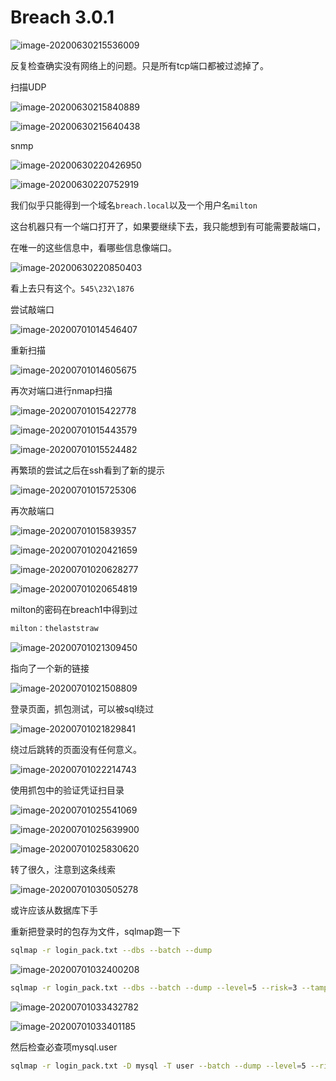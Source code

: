 # Breach 3.0.1

![image-20200630215536009](assets/Breach_3.0.1.assets/image-20200630215536009.png)

反复检查确实没有网络上的问题。只是所有tcp端口都被过滤掉了。

扫描UDP

![image-20200630215840889](assets/Breach_3.0.1.assets/image-20200630215840889.png)

![image-20200630215640438](assets/Breach_3.0.1.assets/image-20200630215640438.png)

snmp

![image-20200630220426950](assets/Breach_3.0.1.assets/image-20200630220426950.png)

![image-20200630220752919](assets/Breach_3.0.1.assets/image-20200630220752919.png)



我们似乎只能得到一个域名`breach.local`以及一个用户名`milton`

这台机器只有一个端口打开了，如果要继续下去，我只能想到有可能需要敲端口，

在唯一的这些信息中，看哪些信息像端口。

![image-20200630220850403](assets/Breach_3.0.1.assets/image-20200630220850403.png)

看上去只有这个。`545\232\1876`

尝试敲端口

![image-20200701014546407](assets/Breach_3.0.1.assets/image-20200701014546407.png)

重新扫描

![image-20200701014605675](assets/Breach_3.0.1.assets/image-20200701014605675.png)

再次对端口进行nmap扫描

![image-20200701015422778](assets/Breach_3.0.1.assets/image-20200701015422778.png)

![image-20200701015443579](assets/Breach_3.0.1.assets/image-20200701015443579.png)

![image-20200701015524482](assets/Breach_3.0.1.assets/image-20200701015524482.png)

再繁琐的尝试之后在ssh看到了新的提示

![image-20200701015725306](assets/Breach_3.0.1.assets/image-20200701015725306.png)

再次敲端口

![image-20200701015839357](assets/Breach_3.0.1.assets/image-20200701015839357.png)

![image-20200701020421659](assets/Breach_3.0.1.assets/image-20200701020421659.png)

![image-20200701020628277](assets/Breach_3.0.1.assets/image-20200701020628277.png)

![image-20200701020654819](assets/Breach_3.0.1.assets/image-20200701020654819.png)

milton的密码在breach1中得到过

```bash
milton：thelaststraw
```



![image-20200701021309450](assets/Breach_3.0.1.assets/image-20200701021309450.png)





指向了一个新的链接

![image-20200701021508809](assets/Breach_3.0.1.assets/image-20200701021508809.png)

登录页面，抓包测试，可以被sql绕过

![image-20200701021829841](assets/Breach_3.0.1.assets/image-20200701021829841.png)

绕过后跳转的页面没有任何意义。

![image-20200701022214743](assets/Breach_3.0.1.assets/image-20200701022214743.png)

使用抓包中的验证凭证扫目录

![image-20200701025541069](assets/Breach_3.0.1.assets/image-20200701025541069.png)

![image-20200701025639900](assets/Breach_3.0.1.assets/image-20200701025639900.png)

![image-20200701025830620](assets/Breach_3.0.1.assets/image-20200701025830620.png)

转了很久，注意到这条线索

![image-20200701030505278](assets/Breach_3.0.1.assets/image-20200701030505278.png)

或许应该从数据库下手

重新把登录时的包存为文件，sqlmap跑一下

```bash
sqlmap -r login_pack.txt --dbs --batch --dump
```

![image-20200701032400208](assets/Breach_3.0.1.assets/image-20200701032400208.png)

```bash
sqlmap -r login_pack.txt --dbs --batch --dump --level=5 --risk=3 --tamper=equaltolike
```

![image-20200701033432782](assets/Breach_3.0.1.assets/image-20200701033432782.png)

![image-20200701033401185](assets/Breach_3.0.1.assets/image-20200701033401185.png)

然后检查必查项mysql.user

```bash
sqlmap -r login_pack.txt -D mysql -T user --batch --dump --level=5 --risk=3 --tamper=equaltolike
```

